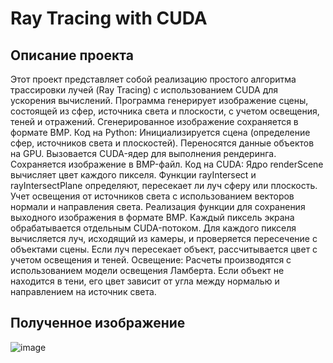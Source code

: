 # Ray Tracing with CUDA
## Описание проекта
Этот проект представляет собой реализацию простого алгоритма трассировки лучей (Ray Tracing) с использованием CUDA для ускорения вычислений.
Программа генерирует изображение сцены, состоящей из сфер, источника света и плоскости, с учетом освещения, теней и отражений.
Сгенерированное изображение сохраняется в формате BMP.
Код на Python:
Инициализируется сцена (определение сфер, источников света и плоскостей).
Переносятся данные объектов на GPU.
Вызовается CUDA-ядер для выполнения рендеринга.
Сохраняется изображение в BMP-файл.
Код на CUDA:
Ядро renderScene вычисляет цвет каждого пикселя.
Функции rayIntersect и rayIntersectPlane определяют, пересекает ли луч сферу или плоскость.
Учет освещения от источников света с использованием векторов нормали и направления света.
Реализация функции для сохранения выходного изображения в формате BMP.
Каждый пиксель экрана обрабатывается отдельным CUDA-потоком.
Для каждого пикселя вычисляется луч, исходящий из камеры, и проверяется пересечение с объектами сцены.
Если луч пересекает объект, рассчитывается цвет с учетом освещения и теней.
Освещение:
Расчеты производятся с использованием модели освещения Ламберта.
Если объект не находится в тени, его цвет зависит от угла между нормалью и направлением на источник света.

## Полученное изображение

![image](https://github.com/user-attachments/assets/09d7e91a-8557-4ad3-ab9e-fcd0a80c86ab)
